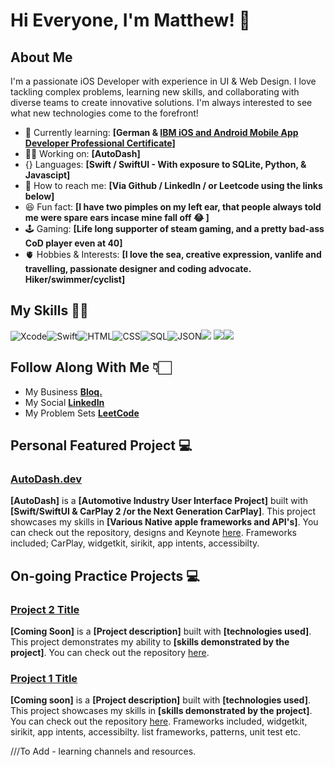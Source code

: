 # Hi Everyone, I'm Matthew! 👋


## About Me 

I'm a passionate iOS Developer with experience in UI & Web Design. I love tackling complex problems, learning new skills, and collaborating with diverse teams to create innovative solutions. I'm always interested to see what new technologies come to the forefront! 

- 🚀 Currently learning: **[German & [IBM iOS and Android Mobile App Developer Professional Certificate](https://www.coursera.org/professional-certificates/ibm-ios-android-mobile-app-developer-pc)]** 
- 👨‍💻 Working on: **[AutoDash]**
- {} Languages: **[Swift / SwiftUI - With exposure to SQLite, Python, & Javascipt]**
- 📩 How to reach me: **[Via Github / LinkedIn / or Leetcode using the links below]**
- 😆 Fun fact: **[I have two pimples on my left ear, that people always told me were spare ears incase mine fall off 😂 ]**
- 🕹️ Gaming: **[Life long supporter of steam gaming, and a pretty bad-ass CoD player even at 40]**
- 🫀 Hobbies & Interests: **[I love the sea, creative expression, vanlife and travelling, passionate designer and coding advocate. Hiker/swimmer/cyclist]** 


## My Skills 👨‍💻
![Xcode](https://img.shields.io/badge/Xcode-007ACC?style=for-the-badge&logo=Xcode&logoColor=white)![Swift](https://img.shields.io/badge/Swift-FA7343?style=for-the-badge&logo=swift&logoColor=white)![HTML](https://img.shields.io/badge/HTML5-E34F26?style=for-the-badge&logo=html5&logoColor=white)![CSS](https://img.shields.io/badge/CSS3-1572B6?style=for-the-badge&logo=css3&logoColor=white)![SQL](https://img.shields.io/badge/Sqlite-003B57?style=for-the-badge&logo=sqlite&logoColor=white)![JSON](https://img.shields.io/badge/json-5E5C5C?style=for-the-badge&logo=json&logoColor=white)![](https://img.shields.io/badge/Figma-F24E1E?style=for-the-badge&logo=figma&logoColor=white)
![](https://img.shields.io/badge/Framer-black?style=for-the-badge&logo=framer&logoColor=blue)![](https://img.shields.io/badge/firebase-ffca28?style=for-the-badge&logo=firebase&logoColor=black)







## Follow Along With Me 👇🏻

- My Business [**Bloq.**](https://www.bloq.design) 
- My Social [**LinkedIn**](https://www.linkedin.com/in/SwiftSanders) 
- My Problem Sets [**LeetCode**](https://leetcode.com/u/SwiftSanders/) 






## Personal Featured Project 💻

### [AutoDash.dev](project_3_link)

**[AutoDash]** is a **[Automotive Industry User Interface Project]** built with **[Swift/SwiftUI & CarPlay 2 /or the Next Generation CarPlay]**. This project showcases my skills in **[Various Native apple frameworks and API's]**. You can check out the repository, designs and Keynote [here](project_2_repository_link).
Frameworks included; CarPlay, widgetkit, sirikit, app intents, accessibilty. 


## On-going Practice Projects 💻

### [Project 2 Title](project_2_link)

**[Coming Soon]** is a **[Project description]** built with **[technologies used]**. This project demonstrates my ability to **[skills demonstrated by the project]**. You can check out the repository [here](project_1_repository_link).


### [Project 1 Title](project_1_link)

**[Coming soon]** is a **[Project description]** built with **[technologies used]**. This project showcases my skills in **[skills demonstrated by the project]**. You can check out the repository [here](project_2_repository_link).
Frameworks included, widgetkit, sirikit, app intents, accessibilty. list frameworks, patterns, unit test etc.



///To Add - learning channels and resources. 
